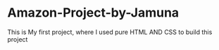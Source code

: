 # Amazon-Project-by-Jamuna
This is My first project, where I used pure HTML AND CSS to build this project
